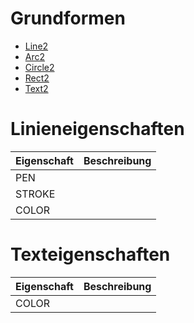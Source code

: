 # Grundformen

- [Line2](line2.md)
- [Arc2](arc2.md)
- [Circle2](circle2.md)
- [Rect2](rect2.md)
- [Text2](text2.md)

# Linieneigenschaften
|Eigenschaft | Beschreibung |
|---|---|
| PEN | |
| STROKE | |
| COLOR | |


# Texteigenschaften
|Eigenschaft | Beschreibung |
|---|---|
| COLOR | |



